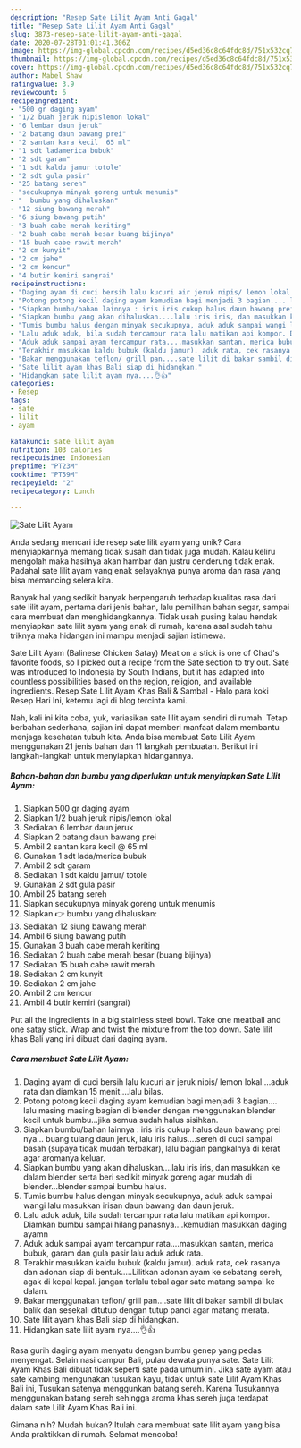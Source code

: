 ```yaml
---
description: "Resep Sate Lilit Ayam Anti Gagal"
title: "Resep Sate Lilit Ayam Anti Gagal"
slug: 3873-resep-sate-lilit-ayam-anti-gagal
date: 2020-07-28T01:01:41.306Z
image: https://img-global.cpcdn.com/recipes/d5ed36c8c64fdc8d/751x532cq70/sate-lilit-ayam-foto-resep-utama.jpg
thumbnail: https://img-global.cpcdn.com/recipes/d5ed36c8c64fdc8d/751x532cq70/sate-lilit-ayam-foto-resep-utama.jpg
cover: https://img-global.cpcdn.com/recipes/d5ed36c8c64fdc8d/751x532cq70/sate-lilit-ayam-foto-resep-utama.jpg
author: Mabel Shaw
ratingvalue: 3.9
reviewcount: 6
recipeingredient:
- "500 gr daging ayam"
- "1/2 buah jeruk nipislemon lokal"
- "6 lembar daun jeruk"
- "2 batang daun bawang prei"
- "2 santan kara kecil  65 ml"
- "1 sdt ladamerica bubuk"
- "2 sdt garam"
- "1 sdt kaldu jamur totole"
- "2 sdt gula pasir"
- "25 batang sereh"
- "secukupnya minyak goreng untuk menumis"
- "  bumbu yang dihaluskan"
- "12 siung bawang merah"
- "6 siung bawang putih"
- "3 buah cabe merah keriting"
- "2 buah cabe merah besar buang bijinya"
- "15 buah cabe rawit merah"
- "2 cm kunyit"
- "2 cm jahe"
- "2 cm kencur"
- "4 butir kemiri sangrai"
recipeinstructions:
- "Daging ayam di cuci bersih lalu kucuri air jeruk nipis/ lemon lokal....aduk rata dan diamkan 15 menit....lalu bilas."
- "Potong potong kecil daging ayam kemudian bagi menjadi 3 bagian.... lalu masing masing bagian di blender dengan menggunakan blender kecil untuk bumbu...jika semua sudah halus sisihkan."
- "Siapkan bumbu/bahan lainnya : iris iris cukup halus daun bawang prei nya... buang tulang daun jeruk, lalu iris halus....sereh di cuci sampai basah (supaya tidak mudah terbakar), lalu bagian pangkalnya di kerat agar aromanya keluar."
- "Siapkan bumbu yang akan dihaluskan....lalu iris iris, dan masukkan ke dalam blender serta beri sedikit minyak goreng agar mudah di blender...blender sampai bumbu halus."
- "Tumis bumbu halus dengan minyak secukupnya, aduk aduk sampai wangi lalu masukkan irisan daun bawang dan daun jeruk."
- "Lalu aduk aduk, bila sudah tercampur rata lalu matikan api kompor. Diamkan bumbu sampai hilang panasnya....kemudian masukkan daging ayamn"
- "Aduk aduk sampai ayam tercampur rata....masukkan santan, merica bubuk, garam dan gula pasir lalu aduk aduk rata."
- "Terakhir masukkan kaldu bubuk (kaldu jamur). aduk rata, cek rasanya dan adonan siap di bentuk.....Lilitkan adonan ayam ke sebatang sereh, agak di kepal kepal. jangan terlalu tebal agar sate matang sampai ke dalam."
- "Bakar menggunakan teflon/ grill pan....sate lilit di bakar sambil di bulak balik dan sesekali ditutup dengan tutup panci agar matang merata."
- "Sate lilit ayam khas Bali siap di hidangkan."
- "Hidangkan sate lilit ayam nya....👌👍"
categories:
- Resep
tags:
- sate
- lilit
- ayam

katakunci: sate lilit ayam 
nutrition: 103 calories
recipecuisine: Indonesian
preptime: "PT23M"
cooktime: "PT59M"
recipeyield: "2"
recipecategory: Lunch

---
```



![Sate Lilit Ayam](https://img-global.cpcdn.com/recipes/d5ed36c8c64fdc8d/751x532cq70/sate-lilit-ayam-foto-resep-utama.jpg)

Anda sedang mencari ide resep sate lilit ayam yang unik? Cara menyiapkannya memang tidak susah dan tidak juga mudah. Kalau keliru mengolah maka hasilnya akan hambar dan justru cenderung tidak enak. Padahal sate lilit ayam yang enak selayaknya punya aroma dan rasa yang bisa memancing selera kita.

Banyak hal yang sedikit banyak berpengaruh terhadap kualitas rasa dari sate lilit ayam, pertama dari jenis bahan, lalu pemilihan bahan segar, sampai cara membuat dan menghidangkannya. Tidak usah pusing kalau hendak menyiapkan sate lilit ayam yang enak di rumah, karena asal sudah tahu triknya maka hidangan ini mampu menjadi sajian istimewa.

Sate Lilit Ayam (Balinese Chicken Satay) Meat on a stick is one of Chad&#39;s favorite foods, so I picked out a recipe from the Sate section to try out. Sate was introduced to Indonesia by South Indians, but it has adapted into countless possibilities based on the region, religion, and available ingredients. Resep Sate Lilit Ayam Khas Bali &amp; Sambal - Halo para koki Resep Hari Ini, ketemu lagi di blog tercinta kami.


Nah, kali ini kita coba, yuk, variasikan sate lilit ayam sendiri di rumah. Tetap berbahan sederhana, sajian ini dapat memberi manfaat dalam membantu menjaga kesehatan tubuh kita. Anda bisa membuat Sate Lilit Ayam menggunakan 21 jenis bahan dan 11 langkah pembuatan. Berikut ini langkah-langkah untuk menyiapkan hidangannya.

<!--inarticleads1-->

##### Bahan-bahan dan bumbu yang diperlukan untuk menyiapkan Sate Lilit Ayam:

1. Siapkan 500 gr daging ayam
1. Siapkan 1/2 buah jeruk nipis/lemon lokal
1. Sediakan 6 lembar daun jeruk
1. Siapkan 2 batang daun bawang prei
1. Ambil 2 santan kara kecil @ 65 ml
1. Gunakan 1 sdt lada/merica bubuk
1. Ambil 2 sdt garam
1. Sediakan 1 sdt kaldu jamur/ totole
1. Gunakan 2 sdt gula pasir
1. Ambil 25 batang sereh
1. Siapkan secukupnya minyak goreng untuk menumis
1. Siapkan  👉 bumbu yang dihaluskan:
1. Sediakan 12 siung bawang merah
1. Ambil 6 siung bawang putih
1. Gunakan 3 buah cabe merah keriting
1. Sediakan 2 buah cabe merah besar (buang bijinya)
1. Sediakan 15 buah cabe rawit merah
1. Sediakan 2 cm kunyit
1. Sediakan 2 cm jahe
1. Ambil 2 cm kencur
1. Ambil 4 butir kemiri (sangrai)


Put all the ingredients in a big stainless steel bowl. Take one meatball and one satay stick. Wrap and twist the mixture from the top down. Sate lilit khas Bali yang ini dibuat dari daging ayam. 

<!--inarticleads2-->

##### Cara membuat Sate Lilit Ayam:

1. Daging ayam di cuci bersih lalu kucuri air jeruk nipis/ lemon lokal....aduk rata dan diamkan 15 menit....lalu bilas.
1. Potong potong kecil daging ayam kemudian bagi menjadi 3 bagian.... lalu masing masing bagian di blender dengan menggunakan blender kecil untuk bumbu...jika semua sudah halus sisihkan.
1. Siapkan bumbu/bahan lainnya : iris iris cukup halus daun bawang prei nya... buang tulang daun jeruk, lalu iris halus....sereh di cuci sampai basah (supaya tidak mudah terbakar), lalu bagian pangkalnya di kerat agar aromanya keluar.
1. Siapkan bumbu yang akan dihaluskan....lalu iris iris, dan masukkan ke dalam blender serta beri sedikit minyak goreng agar mudah di blender...blender sampai bumbu halus.
1. Tumis bumbu halus dengan minyak secukupnya, aduk aduk sampai wangi lalu masukkan irisan daun bawang dan daun jeruk.
1. Lalu aduk aduk, bila sudah tercampur rata lalu matikan api kompor. Diamkan bumbu sampai hilang panasnya....kemudian masukkan daging ayamn
1. Aduk aduk sampai ayam tercampur rata....masukkan santan, merica bubuk, garam dan gula pasir lalu aduk aduk rata.
1. Terakhir masukkan kaldu bubuk (kaldu jamur). aduk rata, cek rasanya dan adonan siap di bentuk.....Lilitkan adonan ayam ke sebatang sereh, agak di kepal kepal. jangan terlalu tebal agar sate matang sampai ke dalam.
1. Bakar menggunakan teflon/ grill pan....sate lilit di bakar sambil di bulak balik dan sesekali ditutup dengan tutup panci agar matang merata.
1. Sate lilit ayam khas Bali siap di hidangkan.
1. Hidangkan sate lilit ayam nya....👌👍


Rasa gurih daging ayam menyatu dengan bumbu genep yang pedas menyengat. Selain nasi campur Bali, pulau dewata punya sate. Sate Lilit Ayam Khas Bali dibuat tidak seperti sate pada umum ini. Jika sate ayam atau sate kambing mengunakan tusukan kayu, tidak untuk sate Lilit Ayam Khas Bali ini, Tusukan satenya menggunkan batang sereh. Karena Tusukannya menggunakan batang sereh sehingga aroma khas sereh juga terdapat dalam sate Lilit Ayam Khas Bali ini. 

Gimana nih? Mudah bukan? Itulah cara membuat sate lilit ayam yang bisa Anda praktikkan di rumah. Selamat mencoba!
